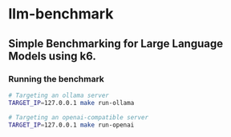 # llm-benchmark

## Simple Benchmarking for Large Language Models using k6.

### Running the benchmark

```bash
# Targeting an ollama server
TARGET_IP=127.0.0.1 make run-ollama

# Targeting an openai-compatible server
TARGET_IP=127.0.0.1 make run-openai
```